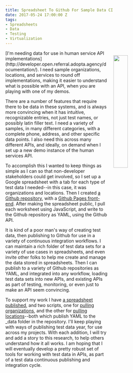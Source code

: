 ```yaml
---
title: Spreadsheet To Github For Sample Data CI
date: 2017-05-24 17:00:00 Z
tags:
- Spreadsheets
- Data
- Testing
- Virtualization
---
```


<p><img src="https://s3.amazonaws.com/kinlane-productions/bw-icons/bw-test-spreadsheets.png" align="right" width="30%" style="padding: 15px;" /></p>
[I'm needing data for use in human service API implementations](http://developer.open.referral.adopta.agency/documentation/). I need sample organizations, locations, and services to round off implementations, making it easier to understand what is possible with an API, when you are playing with one of my demos.

There are a number of features that require there to be data in these systems, and is always more convincing when it has intuitive, recognizable entries, not just test names, or possibly latin filler text. I need a variety of samples, in many different categories, with a complete phone, address, and other specific data points. I also need this across many different APIs, and ideally, on demand when I set up a new demo instance of the human services API.

To accomplish this I wanted to keep things as simple as I can so that non-developer stakeholders could get involved, so I set up a Google spreadsheet with a tab for each type of test data I needed--in this case, it was organizations and locations. Then I created [a Github repository](https://github.com/adopta-agency/test-data-from-google-spreadsheets), with a [Github Pages front-end](http://test.data.adopta.agency/). After making the spreadsheet public, I pull each worksheet using JavaScript, and write to the Github repository as YAML, using the Github API.

It is kind of a poor man's way of creating test data, then publishing to Github for use in a variety of continuous integration workflows. I can maintain a rich folder of test data sets for a variety of use cases in spreadsheets, and even invite other folks to help me create and manage the data stored in spreadsheets. Then I can publish to a variety of Github repositories as YAML, and integrated into any workflow, loading test data sets into new APIs, and existing APIs as part of testing, monitoring, or even just to make an API seem convincing.

To support my work I have [a spreadsheet published](https://docs.google.com/spreadsheets/d/1b_VQ44hGwiul7GnhQbI2zDQThk3_5p1qG-0dl9o5sr4/pubhtml), and two scripts, one for [pulling organizations](http://test.data.adopta.agency/orchestration/organizations/), and the other for [pulling locations](http://test.data.adopta.agency/orchestration/locations/)--both which publish YAML to the _data folder in the repository. I'll keep playing with ways of publishing test data year, for use across my projects. With each addition, I will try and add a story to this research, to help others understand how it all works. I am hoping that I will eventually develop a pretty robust set of tools for working with test data in APIs, as part of a test data continuous publishing and integration cycle.